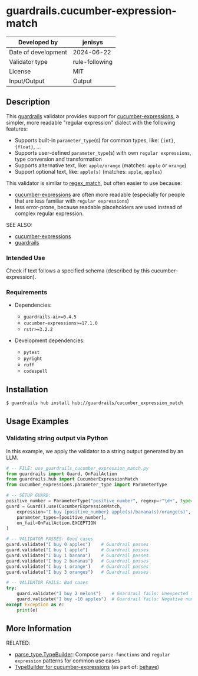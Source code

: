 guardrails.cucumber-expression-match
===============================================================================

| Developed by        | jenisys        |
|---------------------|----------------|
| Date of development | 2024-06-22     |
| Validator type      | rule-following |
| License             | MIT            |
| Input/Output        | Output         |


## Description

This [guardrails] validator provides support for [cucumber-expressions],
a simpler, more readable "regular expression" dialect with the following features:

* Supports built-in `parameter_type`(s) for common types, like: `{int}`, `{float}`, ...
* Supports user-defined `parameter_type`(s) with own `regular expressions`,
  type conversion and transformation
* Supports alternative text, like: `apple/orange` (matches: `apple` or `orange`)
* Support optional text, like: `apple(s)` (matches: `apple`, `apples`)

This validator is similar to [regex_match], but often easier to use because:

* [cucumber-expressions] are often more readable
  (especially for people that are less familiar with `regular expressions`)
* less error-prone, because readable placeholders are used instead of complex regular expression.

SEE ALSO:

* [cucumber-expressions]
* [guardrails]

[cucumber-expressions]: https://github.com/cucumber/cucumber-expressions
[guardrails]: https://github.com/guardrails-ai/guardrails
[regex_match]: https://github.com/guardrails-ai/regex_match

### Intended Use

Check if text follows a specified schema (described by this cucumber-expression).

### Requirements

* Dependencies:

  - `guardrails-ai>=0.4.5`
  - `cucumber-expressions>=17.1.0`
  - `rstr>=3.2.2`

* Development dependencies:

  - `pytest`
  - `pyright`
  - `ruff`
  - `codespell`


## Installation

```bash
$ guardrails hub install hub://guardrails/cucumber_expression_match
```

## Usage Examples

### Validating string output via Python

In this example, we apply the validator to a string output generated by an LLM.

```python
# -- FILE: use_guardrails_cucumber_expression_match.py
from guardrails import Guard, OnFailAction
from guardrails.hub import CucumberExpressionMatch
from cucumber_expressions.parameter_type import ParameterType

# -- SETUP GUARD:
positive_number = ParameterType("positive_number", regexp=r"\d+", type=int)
guard = Guard().use(CucumberExpressionMatch,
    expression="I buy {positive_number} apple(s)/banana(s)/orange(s)",
    parameter_types=[positive_number],
    on_fail=OnFailAction.EXCEPTION
)

# -- VALIDATOR PASSES: Good cases
guard.validate("I buy 0 apples")    # Guardrail passes
guard.validate("I buy 1 apple")     # Guardrail passes
guard.validate("I buy 1 banana")    # Guardrail passes
guard.validate("I buy 2 bananas")   # Guardrail passes
guard.validate("I buy 1 orange")    # Guardrail passes
guard.validate("I buy 3 oranges")   # Guardrail passes

# -- VALIDATOR FAILS: Bad cases
try:
    guard.validate("I buy 2 melons")    # Guardrail fails: Unexpected fruit
    guard.validate("I buy -10 apples")  # Guardrail fails: Negative number
except Exception as e:
    print(e)
```

## More Information

RELATED:

* [parse_type.TypeBuilder]: Compose `parse-functions` and `regular expression` patterns for common use cases
* [TypeBuilder for cucumber-expressions] (as part of: [behave])


[behave]: https://github.com/behave/behave
[parse_type.TypeBuilder]: https://github.com/jenisys/parse_type
[TypeBuilder for cucumber-expressions]: https://github.com/behave/behave/blob/main/behave/cucumber_expression.py#L124
